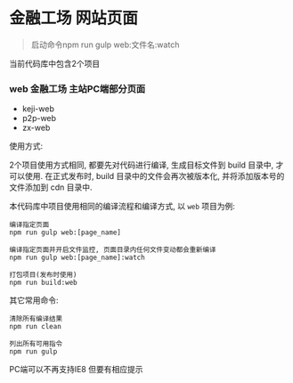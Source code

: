 # 金融工场 网站页面

> 启动命令npm run gulp web:文件名:watch

当前代码库中包含2个项目

### web 金融工场 主站PC端部分页面

* keji-web
* p2p-web
* zx-web

使用方式:

2个项目使用方式相同, 都要先对代码进行编译, 生成目标文件到 build 目录中, 才可以使用.
在正式发布时, build 目录中的文件会再次被版本化, 并将添加版本号的文件添加到 cdn 目录中.

本代码库中项目使用相同的编译流程和编译方式, 以 `web` 项目为例:

    编译指定页面
    npm run gulp web:[page_name]

    编译指定页面并开启文件监控, 页面目录内任何文件变动都会重新编译
    npm run gulp web:[page_name]:watch

    打包项目(发布时使用)
    npm run build:web

其它常用命令:

    清除所有编译结果
    npm run clean

    列出所有可用指令
    npm run gulp

PC端可以不再支持IE8 但要有相应提示